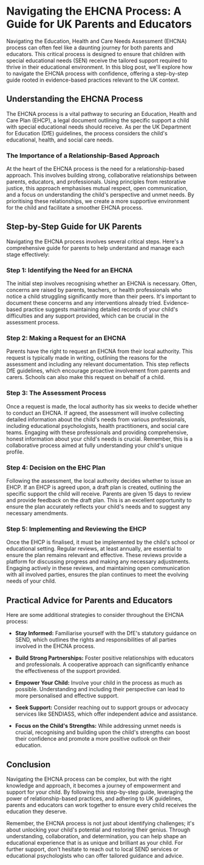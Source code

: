 # Navigating the EHCNA Process: A Guide for UK Parents and Educators

Navigating the Education, Health and Care Needs Assessment (EHCNA) process can often feel like a daunting journey for both parents and educators. This critical process is designed to ensure that children with special educational needs (SEN) receive the tailored support required to thrive in their educational environment. In this blog post, we'll explore how to navigate the EHCNA process with confidence, offering a step-by-step guide rooted in evidence-based practices relevant to the UK context. 

## Understanding the EHCNA Process

The EHCNA process is a vital pathway to securing an Education, Health and Care Plan (EHCP), a legal document outlining the specific support a child with special educational needs should receive. As per the UK Department for Education (DfE) guidelines, the process considers the child's educational, health, and social care needs.

### The Importance of a Relationship-Based Approach

At the heart of the EHCNA process is the need for a relationship-based approach. This involves building strong, collaborative relationships between parents, educators, and professionals. Using principles from restorative justice, this approach emphasises mutual respect, open communication, and a focus on understanding the child's perspective and unmet needs. By prioritising these relationships, we create a more supportive environment for the child and facilitate a smoother EHCNA process.

## Step-by-Step Guide for UK Parents

Navigating the EHCNA process involves several critical steps. Here's a comprehensive guide for parents to help understand and manage each stage effectively:

### Step 1: Identifying the Need for an EHCNA

The initial step involves recognising whether an EHCNA is necessary. Often, concerns are raised by parents, teachers, or health professionals who notice a child struggling significantly more than their peers. It's important to document these concerns and any interventions already tried. Evidence-based practice suggests maintaining detailed records of your child's difficulties and any support provided, which can be crucial in the assessment process.

### Step 2: Making a Request for an EHCNA

Parents have the right to request an EHCNA from their local authority. This request is typically made in writing, outlining the reasons for the assessment and including any relevant documentation. This step reflects DfE guidelines, which encourage proactive involvement from parents and carers. Schools can also make this request on behalf of a child.

### Step 3: The Assessment Process

Once a request is made, the local authority has six weeks to decide whether to conduct an EHCNA. If agreed, the assessment will involve collecting detailed information about the child's needs from various professionals, including educational psychologists, health practitioners, and social care teams. Engaging with these professionals and providing comprehensive, honest information about your child's needs is crucial. Remember, this is a collaborative process aimed at fully understanding your child's unique profile.

### Step 4: Decision on the EHC Plan

Following the assessment, the local authority decides whether to issue an EHCP. If an EHCP is agreed upon, a draft plan is created, outlining the specific support the child will receive. Parents are given 15 days to review and provide feedback on the draft plan. This is an excellent opportunity to ensure the plan accurately reflects your child's needs and to suggest any necessary amendments.

### Step 5: Implementing and Reviewing the EHCP

Once the EHCP is finalised, it must be implemented by the child's school or educational setting. Regular reviews, at least annually, are essential to ensure the plan remains relevant and effective. These reviews provide a platform for discussing progress and making any necessary adjustments. Engaging actively in these reviews, and maintaining open communication with all involved parties, ensures the plan continues to meet the evolving needs of your child.

## Practical Advice for Parents and Educators

Here are some additional strategies to consider throughout the EHCNA process:

- **Stay Informed:** Familiarise yourself with the DfE's statutory guidance on SEND, which outlines the rights and responsibilities of all parties involved in the EHCNA process.
  
- **Build Strong Partnerships:** Foster positive relationships with educators and professionals. A cooperative approach can significantly enhance the effectiveness of the support provided.

- **Empower Your Child:** Involve your child in the process as much as possible. Understanding and including their perspective can lead to more personalised and effective support.

- **Seek Support:** Consider reaching out to support groups or advocacy services like SENDIASS, which offer independent advice and assistance.

- **Focus on the Child's Strengths:** While addressing unmet needs is crucial, recognising and building upon the child's strengths can boost their confidence and promote a more positive outlook on their education.

## Conclusion

Navigating the EHCNA process can be complex, but with the right knowledge and approach, it becomes a journey of empowerment and support for your child. By following this step-by-step guide, leveraging the power of relationship-based practices, and adhering to UK guidelines, parents and educators can work together to ensure every child receives the education they deserve.

Remember, the EHCNA process is not just about identifying challenges; it's about unlocking your child's potential and restoring their genius. Through understanding, collaboration, and determination, you can help shape an educational experience that is as unique and brilliant as your child. For further support, don't hesitate to reach out to local SEND services or educational psychologists who can offer tailored guidance and advice.